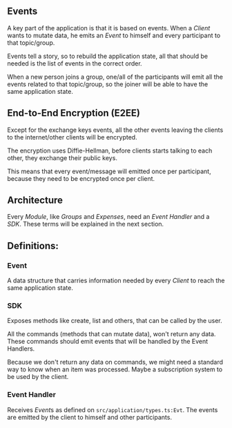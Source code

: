 ## Events

A key part of the application is that it is based on events.
When a _Client_ wants to mutate data, he emits an _Event_ to himself and every participant to that topic/group.

Events tell a story, so to rebuild the application state, all that should be needed is the list of events in the correct order.

When a new person joins a group, one/all of the participants will emit all the events related to that topic/group, so the joiner will be able to have the same application state.

## End-to-End Encryption (E2EE)

Except for the exchange keys events, all the other events leaving the clients to the internet/other clients will be encrypted.

The encryption uses Diffie-Hellman, before clients starts talking to each other, they exchange their public keys.

This means that every event/message will emitted once per participant, because they need to be encrypted once per client.

## Architecture

Every _Module_, like _Groups_ and _Expenses_, need an _Event Handler_ and a _SDK_. These terms will be explained in the next section.

## Definitions:

### Event

A data structure that carries information needed by every _Client_ to reach the same application state.

### SDK

Exposes methods like create, list and others, that can be called by the user.

All the commands (methods that can mutate data), won't return any data. These commands should emit events that will be handled by the Event Handlers.

Because we don't return any data on commands, we might need a standard way to know when an item was processed. Maybe a subscription system to be used by the client.

### Event Handler

Receives *Event*s as defined on `src/application/types.ts:Evt`. The events are emitted by the client to himself and other participants.
